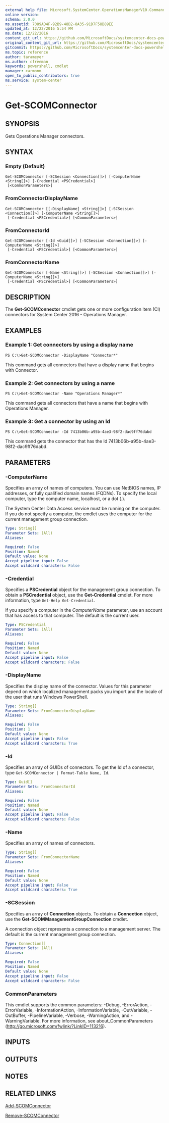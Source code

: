 ```yaml
---
external help file: Microsoft.SystemCenter.OperationsManagerV10.Commands.dll-Help.xml
online version: 
schema: 2.0.0
ms.assetid: 7089AD4F-92B9-48D2-8A35-91D7F58B89EE
updated_at: 12/22/2016 5:54 PM
ms.date: 12/22/2016
content_git_url: https://github.com/MicrosoftDocs/systemcenter-docs-powershell/blob/live/systemcenter-cmdlets/SystemCenter2016/OperationsManager/vlatest/Get-SCOMConnector.md
original_content_git_url: https://github.com/MicrosoftDocs/systemcenter-docs-powershell/blob/live/systemcenter-cmdlets/SystemCenter2016/OperationsManager/vlatest/Get-SCOMConnector.md
gitcommit: https://github.com/MicrosoftDocs/systemcenter-docs-powershell/blob/17c3a51bd892aad46c731d9f381f0704b4815004/systemcenter-cmdlets/SystemCenter2016/OperationsManager/vlatest/Get-SCOMConnector.md
ms.topic: reference
author: tarameyer
ms.author: cfreeman
keywords: powershell, cmdlet
manager: carmonm
open_to_public_contributors: true
ms.service: system-center
---
```


# Get-SCOMConnector

## SYNOPSIS
Gets  Operations Manager connectors.

## SYNTAX

### Empty (Default)
```
Get-SCOMConnector [-SCSession <Connection[]>] [-ComputerName <String[]>] [-Credential <PSCredential>]
 [<CommonParameters>]
```

### FromConnectorDisplayName
```
Get-SCOMConnector [[-DisplayName] <String[]>] [-SCSession <Connection[]>] [-ComputerName <String[]>]
 [-Credential <PSCredential>] [<CommonParameters>]
```

### FromConnectorId
```
Get-SCOMConnector [-Id <Guid[]>] [-SCSession <Connection[]>] [-ComputerName <String[]>]
 [-Credential <PSCredential>] [<CommonParameters>]
```

### FromConnectorName
```
Get-SCOMConnector [-Name <String[]>] [-SCSession <Connection[]>] [-ComputerName <String[]>]
 [-Credential <PSCredential>] [<CommonParameters>]
```

## DESCRIPTION
The **Get-SCOMConnector** cmdlet gets one or more configuration item (CI) connectors for System Center 2016 - Operations Manager.

## EXAMPLES

### Example 1: Get connectors by using a display name
```
PS C:\>Get-SCOMConnector -DisplayName "Connector*"
```

This command gets all connectors that have a display name that begins with Connector.

### Example 2: Get connectors by using a name
```
PS C:\>Get-SCOMConnector -Name "Operations Manager*"
```

This command gets all connectors that have a name that begins with Operations Manager.

### Example 3: Get a connector by using an Id
```
PS C:\>Get-SCOMConnector -Id 7413b06b-a95b-4ae3-98f2-dac9ff76dabd
```

This command gets the connector that has the Id 7413b06b-a95b-4ae3-98f2-dac9ff76dabd.

## PARAMETERS

### -ComputerName
Specifies an array of names of computers.
You can use NetBIOS names, IP addresses, or fully qualified domain names (FQDNs).
To specify the local computer, type the computer name, localhost, or a dot (.).

The System Center Data Access service must be running on the computer.
If you do not specify a computer, the cmdlet uses the computer for the current management group connection.

```yaml
Type: String[]
Parameter Sets: (All)
Aliases: 

Required: False
Position: Named
Default value: None
Accept pipeline input: False
Accept wildcard characters: False
```

### -Credential
Specifies a **PSCredential** object for the management group connection.
To obtain a **PSCredential** object, use the **Get-Credential** cmdlet.
For more information, type `Get-Help Get-Credential`.

If you specify a computer in the *ComputerName* parameter, use an account that has access to that computer.
The default is the current user.

```yaml
Type: PSCredential
Parameter Sets: (All)
Aliases: 

Required: False
Position: Named
Default value: None
Accept pipeline input: False
Accept wildcard characters: False
```

### -DisplayName
Specifies the display name of the connector.
Values for this parameter depend on which localized management packs you import and the locale of the user that runs Windows PowerShell.

```yaml
Type: String[]
Parameter Sets: FromConnectorDisplayName
Aliases: 

Required: False
Position: 1
Default value: None
Accept pipeline input: False
Accept wildcard characters: True
```

### -Id
Specifies an array of GUIDs of connectors.
To get the Id of a connector, type `Get-SCOMConnector | Format-Table Name, Id`.

```yaml
Type: Guid[]
Parameter Sets: FromConnectorId
Aliases: 

Required: False
Position: Named
Default value: None
Accept pipeline input: False
Accept wildcard characters: False
```

### -Name
Specifies an array of names of connectors.

```yaml
Type: String[]
Parameter Sets: FromConnectorName
Aliases: 

Required: False
Position: Named
Default value: None
Accept pipeline input: False
Accept wildcard characters: True
```

### -SCSession
Specifies an array of **Connection** objects.
To obtain a **Connection** object, use the **Get-SCOMManagementGroupConnection** cmdlet.

A connection object represents a connection to a management server.
The default is the current management group connection.

```yaml
Type: Connection[]
Parameter Sets: (All)
Aliases: 

Required: False
Position: Named
Default value: None
Accept pipeline input: False
Accept wildcard characters: False
```

### CommonParameters
This cmdlet supports the common parameters: -Debug, -ErrorAction, -ErrorVariable, -InformationAction, -InformationVariable, -OutVariable, -OutBuffer, -PipelineVariable, -Verbose, -WarningAction, and -WarningVariable. For more information, see about_CommonParameters (http://go.microsoft.com/fwlink/?LinkID=113216).

## INPUTS

## OUTPUTS

## NOTES

## RELATED LINKS

[Add-SCOMConnector](xref:SystemCenter2016/OperationsManager/vlatest/Add-SCOMConnector.md)

[Remove-SCOMConnector](xref:SystemCenter2016/OperationsManager/vlatest/Remove-SCOMConnector.md)

